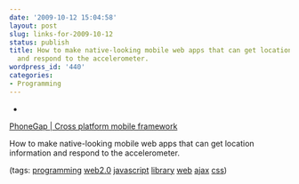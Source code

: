 ```yaml
---
date: '2009-10-12 15:04:58'
layout: post
slug: links-for-2009-10-12
status: publish
title: How to make native-looking mobile web apps that can get location information
  and respond to the accelerometer.
wordpress_id: '440'
categories:
- Programming
---
```


  * 
                

[PhoneGap       | Cross platform mobile framework](http://phonegap.com/)


                

How to make native-looking mobile web apps that can get location information and respond to the accelerometer.


                

(tags: [programming](http://delicious.com/eob/programming) [web2.0](http://delicious.com/eob/web2.0) [javascript](http://delicious.com/eob/javascript) [library](http://delicious.com/eob/library) [web](http://delicious.com/eob/web) [ajax](http://delicious.com/eob/ajax) [css](http://delicious.com/eob/css))


            
